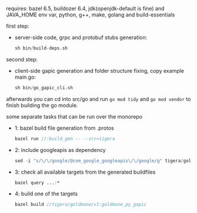requires: bazel 6.5, buildozer 6.4, jdk(openjdk-default is fine) and JAVA_HOME env var, python, g++, make, golang and build-essentials

first step:
* server-side code, grpc and protobuf stubs generation:
    ```verilog
    sh bin/build-deps.sh
    ```

second step:
* client-side gapic generation and folder structure fixing, copy example main.go:
    ```verilog
    sh bin/go_gapic_cli.sh
    ```
afterwards you can cd into src/go and run ```go mod tidy``` and ```go mod vendor``` to finish building the go module.

some separate tasks that can be run over the monorepo
* 1: bazel build file generation from .protos
    ```verilog
    bazel run //:build_gen -- --src=tigera 
    ```

* 2: include googleapis as dependency
    ```verilog
    sed -i "s/\/\/google/@com_google_googleapis\/\/google/g" tigera/goldmane/v1/BUILD.bazel 
    ```

* 3: check all available targets from the generated buildfiles
    ```verilog
    bazel query ...:*
    ```

* 4: build one of the targets
    ```verilog
    bazel build //tigera/goldmane/v1:goldmane_py_gapic
    ```